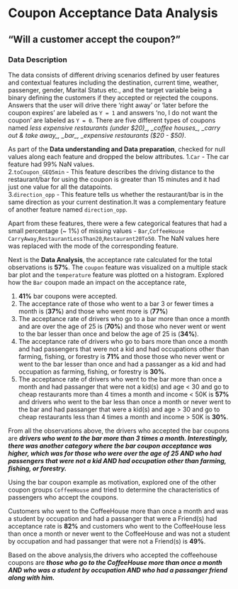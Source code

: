 # Coupon Acceptance Data Analysis

## “Will a customer accept the coupon?”

### Data Description
The data consists of different driving scenarios defined by user features and contextual features including the destination, current time, weather, passenger, gender, Marital Status etc., and the target variable being a binary defining the customers if they accepted or rejected the coupons. 
Answers that the user will drive there ‘right away’ or ‘later before the coupon expires’ are labeled as `Y = 1` and answers ‘no, I do not want the coupon’ are labeled as `Y = 0`. 
There are five different types of coupons named _less expensive restaurants (under $20)_, _coffee houses_, _carry out & take away_, _bar_, _expensive restaurants ($20 - $50)_.

As part of the **Data understanding and Data preparation**, checked for null values along each feature and dropped the below attributes.
1.`Car` -  The car feature had 99% NaN values.<br />
2.`toCoupon_GEQ5min` - This feature describes the driving distance to the restaurant/bar for using the coupon is greater than 15 minutes and it had                          just one value for all the datapoints.<br />
3.`direction_opp` - This feature tells us whether the restaurant/bar is in the same direction as your current destination.It was a complementary feature of another feature named `direction_opp`.<br />

Apart from these features, there were a few categorical features that had a small percentage (~ 1%) of missing values - `Bar`,`CoffeeHouse` `CarryAway`,`RestaurantLessThan20`,`Restaurant20To50`. The NaN values here was replaced with the mode of the corresponding feature.

Next is the **Data Analysis**, the acceptance rate calculated for the total observations is **57%**. The `coupon` feature was visualized on a multiple stack bar plot and the `temperature` feature was plotted on a histogram.
Explored how the `Bar` coupon made an impact on the acceptance rate,
1. **41%** bar coupons were accepted.
2. The acceptance rate of those who went to a bar 3 or fewer times a month is (**37%**) and those who went more is (**77%**)
3. The acceptance rate of drivers who go to a bar more than once a month and are over the age of 25 is (**70%**) and those who never went or went to the bar lesser than once and below the age of 25 is (**34%**).
4. The acceptance rate of drivers who go to bars more than once a month and had passengers that were not a kid and had occupations other than farming, fishing, or forestry is **71%** and those those who never went or went to the bar lesser than once and had a passanger as a kid and had occupation as farming, fishing, or forestry is **30%**.
5. The acceptance rate of drivers who went to the bar more than once a month and had passanger that were not a kid(s) and age < 30 and go to cheap restaurants more than 4 times a month and income < 50K is **57%** and drivers who went to the bar less than once a month or never went to the bar and had passanger that were a kid(s) and age > 30 and go to cheap restaurants less than 4 times a month and income > 50K is **30%**.

From all the observations above, the drivers who accepted the bar coupons are ***drivers who went to the bar more than 3 times a month. Interestingly, there was another category where the bar coupon acceptance was higher, which was for those who were over the age of 25 AND who had passengers that were not a kid AND had occupation other than farming, fishing, or forestry.***

Using the bar coupon example as motivation, explored one of the other coupon groups `CoffeeHouse` and tried to determine the characteristics of passengers who accept the coupons.

Customers who went to the CoffeeHouse more than once a month and was a student by occupation and had a passanger that were a Friend(s) had acceptance rate is **82%** and customers who went to the CoffeeHouse less than once a month or never went to the CoffeeHouse and was not a student by occupation and had passanger that were not a Friend(s) is **49%**.

Based on the above analysis,the drivers who accepted the coffeehouse coupons are ***those who go to the CoffeeHouse more than once a month AND who was a student by occupation AND who had a passanger friend along with him.***













